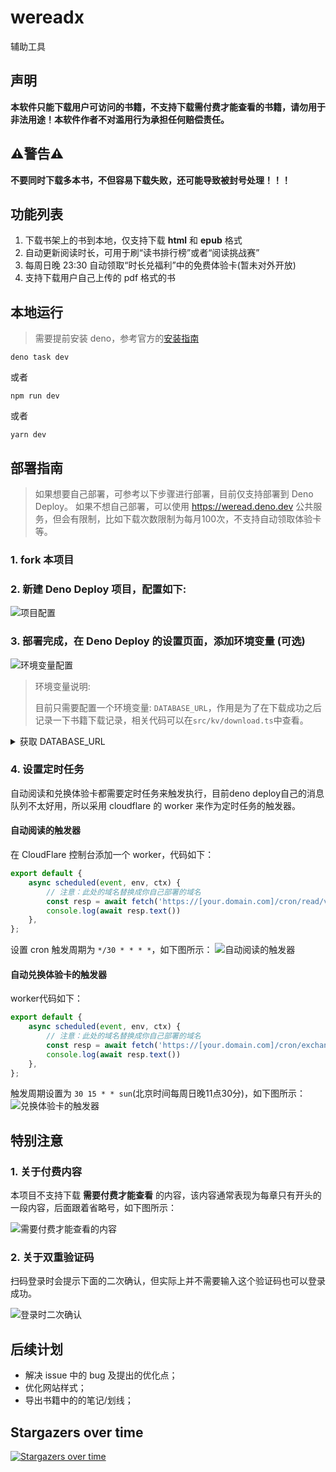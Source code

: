 # wereadx

辅助工具

## 声明
**本软件只能下载用户可访问的书籍，不支持下载需付费才能查看的书籍，请勿用于非法用途！本软件作者不对滥用行为承担任何赔偿责任。**

## ⚠️警告⚠️
**不要同时下载多本书，不但容易下载失败，还可能导致被封号处理！！！**

## 功能列表

1. 下载书架上的书到本地，仅支持下载 **html** 和 **epub** 格式
2. 自动更新阅读时长，可用于刷“读书排行榜”或者“阅读挑战赛”
3. 每周日晚 23:30 自动领取“时长兑福利”中的免费体验卡(暂未对外开放)
4. 支持下载用户自己上传的 pdf 格式的书


## 本地运行

> 需要提前安装 deno，参考官方的[安装指南](https://docs.deno.com/runtime/manual/getting_started/installation)

```shell
deno task dev
```
或者
```shell
npm run dev
```
或者
```shell
yarn dev
```


## 部署指南

> 如果想要自己部署，可参考以下步骤进行部署，目前仅支持部署到 Deno Deploy。
> 如果不想自己部署，可以使用 https://weread.deno.dev 公共服务，但会有限制，比如下载次数限制为每月100次，不支持自动领取体验卡等。

### 1. fork 本项目

### 2. 新建 Deno Deploy 项目，配置如下:
![项目配置](assets/setup.png)

### 3. 部署完成，在 Deno Deploy 的设置页面，添加环境变量 (可选)
![环境变量配置](assets/env.png)

> 环境变量说明:
> 
> 目前只需要配置一个环境变量: `DATABASE_URL`，作用是为了在下载成功之后记录一下书籍下载记录，相关代码可以在`src/kv/download.ts`中查看。
>

<details>
<summary>获取 DATABASE_URL</summary>

#### 关于这个环境变量的获取：
注册 https://supabase.com/ 账号，创建一个新的项目，如下图：

![创建一个数据库项目](assets/new-database-project.png)

> **保存这个数据库密码，后面连接字符串需要使用**

等待项目创建成功后，进入**Project Settings**里面的**Database**：

![数据库配置入口](assets/database-entry.png)

找到 **连接字符串** 面板，切换到`URI`，这个就是`DATABASE_URL`。注意需要用上面保存的数据库密码替换里面的`[YOUR-PASSWORD]`部分。

![连接字符串](assets/connect-string.png)
</details>


### 4. 设置定时任务
自动阅读和兑换体验卡都需要定时任务来触发执行，目前deno deploy自己的消息队列不太好用，所以采用 cloudflare 的 worker 来作为定时任务的触发器。

#### 自动阅读的触发器
在 CloudFlare 控制台添加一个 worker，代码如下：
```js
export default {
    async scheduled(event, env, ctx) {
        // 注意：此处的域名替换成你自己部署的域名
        const resp = await fetch('https://[your.domain.com]/cron/read/v2')
        console.log(await resp.text())
    },
};
```
设置 cron 触发周期为 `*/30 * * * *`，如下图所示：
![自动阅读的触发器](assets/cron-read.png)

#### 自动兑换体验卡的触发器
worker代码如下：
```js
export default {
    async scheduled(event, env, ctx) {
        // 注意：此处的域名替换成你自己部署的域名
        const resp = await fetch('https://[your.domain.com]/cron/exchange-awards')
        console.log(await resp.text())
    },
};
```
触发周期设置为 `30 15 * * sun`(北京时间每周日晚11点30分)，如下图所示：
![兑换体验卡的触发器](assets/cron-exchange.png)


## 特别注意

### 1. 关于付费内容
本项目不支持下载 **需要付费才能查看** 的内容，该内容通常表现为每章只有开头的一段内容，后面跟着省略号，如下图所示：

![需要付费才能查看的内容](assets/incomplete.png)

### 2. 关于双重验证码

扫码登录时会提示下面的二次确认，但实际上并不需要输入这个验证码也可以登录成功。

![登录时二次确认](assets/login.png)



## 后续计划

- 解决 issue 中的 bug 及提出的优化点；
- 优化网站样式；
- 导出书籍中的的笔记/划线；


## Stargazers over time

[![Stargazers over time](https://starchart.cc/champkeh/wereadx.svg)](https://starchart.cc/champkeh/wereadx)
